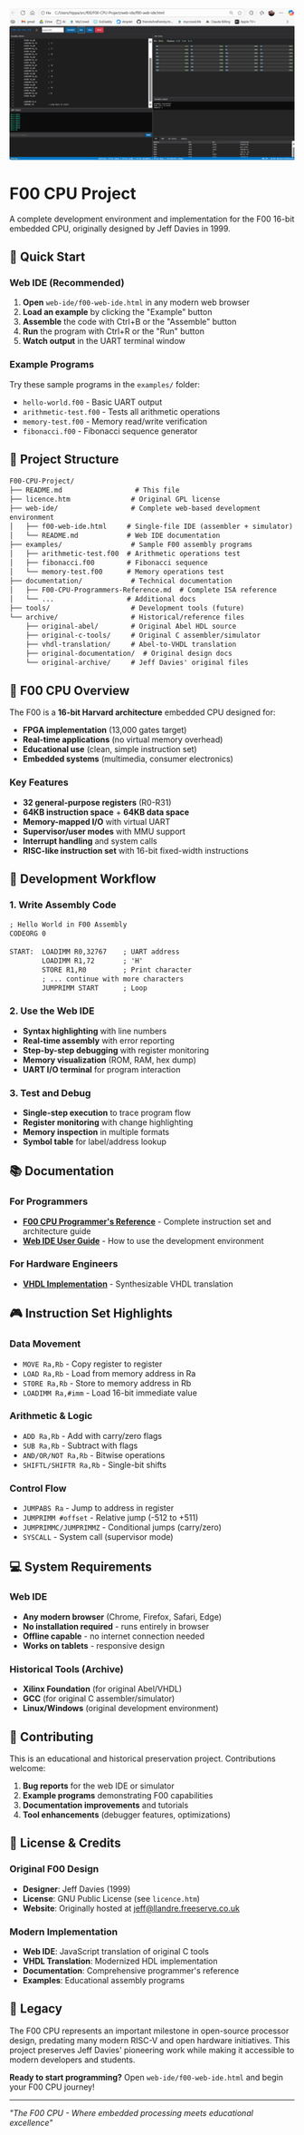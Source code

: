 ![Screenshot Title](F00_ide.png)

# F00 CPU Project

A complete development environment and implementation for the F00 16-bit embedded CPU, originally designed by Jeff Davies in 1999.

## 🚀 Quick Start

### Web IDE (Recommended)
1. **Open** `web-ide/f00-web-ide.html` in any modern web browser
2. **Load an example** by clicking the "Example" button
3. **Assemble** the code with Ctrl+B or the "Assemble" button
4. **Run** the program with Ctrl+R or the "Run" button
5. **Watch output** in the UART terminal window

### Example Programs
Try these sample programs in the `examples/` folder:
- `hello-world.f00` - Basic UART output
- `arithmetic-test.f00` - Tests all arithmetic operations
- `memory-test.f00` - Memory read/write verification
- `fibonacci.f00` - Fibonacci sequence generator

## 📁 Project Structure

```
F00-CPU-Project/
├── README.md                  # This file
├── licence.htm               # Original GPL license
├── web-ide/                  # Complete web-based development environment
│   ├── f00-web-ide.html     # Single-file IDE (assembler + simulator)
│   └── README.md            # Web IDE documentation
├── examples/                 # Sample F00 assembly programs
│   ├── arithmetic-test.f00  # Arithmetic operations test
│   ├── fibonacci.f00        # Fibonacci sequence
│   └── memory-test.f00      # Memory operations test
├── documentation/            # Technical documentation
│   ├── F00-CPU-Programmers-Reference.md  # Complete ISA reference
│   └── ...                  # Additional docs
├── tools/                    # Development tools (future)
└── archive/                  # Historical/reference files
    ├── original-abel/        # Original Abel HDL source
    ├── original-c-tools/     # Original C assembler/simulator
    ├── vhdl-translation/     # Abel-to-VHDL translation
    ├── original-documentation/  # Original design docs
    └── original-archive/     # Jeff Davies' original files
```

## 🎯 F00 CPU Overview

The F00 is a **16-bit Harvard architecture** embedded CPU designed for:
- **FPGA implementation** (13,000 gates target)
- **Real-time applications** (no virtual memory overhead)
- **Educational use** (clean, simple instruction set)
- **Embedded systems** (multimedia, consumer electronics)

### Key Features
- **32 general-purpose registers** (R0-R31)
- **64KB instruction space** + **64KB data space**
- **Memory-mapped I/O** with virtual UART
- **Supervisor/user modes** with MMU support
- **Interrupt handling** and system calls
- **RISC-like instruction set** with 16-bit fixed-width instructions

## 🔧 Development Workflow

### 1. Write Assembly Code
```assembly
; Hello World in F00 Assembly
CODEORG 0

START:  LOADIMM R0,32767    ; UART address
        LOADIMM R1,72       ; 'H'
        STORE R1,R0         ; Print character
        ; ... continue with more characters
        JUMPRIMM START      ; Loop
```

### 2. Use the Web IDE
- **Syntax highlighting** with line numbers
- **Real-time assembly** with error reporting
- **Step-by-step debugging** with register monitoring
- **Memory visualization** (ROM, RAM, hex dump)
- **UART I/O terminal** for program interaction

### 3. Test and Debug
- **Single-step execution** to trace program flow
- **Register monitoring** with change highlighting
- **Memory inspection** in multiple formats
- **Symbol table** for label/address lookup

## 📚 Documentation

### For Programmers
- **[F00 CPU Programmer's Reference](F00-CPU-Project/documentation/F00-CPU-Programmers-Reference.md)** - Complete instruction set and architecture guide
- **[Web IDE User Guide](F00-CPU-Project/web-ide/README.md)** - How to use the development environment

### For Hardware Engineers  
- **[VHDL Implementation](F00-CPU-Project/archive/vhdl-translation/)** - Synthesizable VHDL translation

## 🎮 Instruction Set Highlights

### Data Movement
- `MOVE Ra,Rb` - Copy register to register
- `LOAD Ra,Rb` - Load from memory address in Ra
- `STORE Ra,Rb` - Store to memory address in Rb
- `LOADIMM Ra,#imm` - Load 16-bit immediate value

### Arithmetic & Logic
- `ADD Ra,Rb` - Add with carry/zero flags
- `SUB Ra,Rb` - Subtract with flags
- `AND/OR/NOT Ra,Rb` - Bitwise operations
- `SHIFTL/SHIFTR Ra,Rb` - Single-bit shifts

### Control Flow
- `JUMPABS Ra` - Jump to address in register
- `JUMPRIMM #offset` - Relative jump (-512 to +511)
- `JUMPRIMMC/JUMPRIMMZ` - Conditional jumps (carry/zero)
- `SYSCALL` - System call (supervisor mode)

## 💻 System Requirements

### Web IDE
- **Any modern browser** (Chrome, Firefox, Safari, Edge)
- **No installation required** - runs entirely in browser
- **Offline capable** - no internet connection needed
- **Works on tablets** - responsive design

### Historical Tools (Archive)
- **Xilinx Foundation** (for original Abel/VHDL)
- **GCC** (for original C assembler/simulator)
- **Linux/Windows** (original development environment)

## 🤝 Contributing

This is an educational and historical preservation project. Contributions welcome:

1. **Bug reports** for the web IDE or simulator
2. **Example programs** demonstrating F00 capabilities  
3. **Documentation improvements** and tutorials
4. **Tool enhancements** (debugger features, optimizations)

## 📜 License & Credits

### Original F00 Design
- **Designer**: Jeff Davies (1999)
- **License**: GNU Public License (see `licence.htm`)
- **Website**: Originally hosted at jeff@llandre.freeserve.co.uk

### Modern Implementation  
- **Web IDE**: JavaScript translation of original C tools
- **VHDL Translation**: Modernized HDL implementation
- **Documentation**: Comprehensive programmer's reference
- **Examples**: Educational assembly programs

## 🌟 Legacy

The F00 CPU represents an important milestone in open-source processor design, predating many modern RISC-V and open hardware initiatives. This project preserves Jeff Davies' pioneering work while making it accessible to modern developers and students.

**Ready to start programming?** Open `web-ide/f00-web-ide.html` and begin your F00 CPU journey!

---

*"The F00 CPU - Where embedded processing meets educational excellence"*
